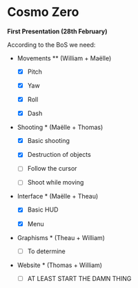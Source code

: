 # Cosmo Zero

**First Presentation (28th February)**

According to the BoS we need:

- Movements \*\* (William + Maëlle)

  - [x] Pitch
  
  - [x] Yaw
  
  - [x] Roll
  
  - [x] Dash

- Shooting \* (Maëlle + Thomas)

  - [x] Basic shooting
  
  - [x] Destruction of objects
  
  - [ ] Follow the cursor
  
  - [ ] Shoot while moving
  
- Interface \* (Maëlle + Theau)

  - [x] Basic HUD
  
  - [x] Menu
  
- Graphisms \* (Theau + William)

  - [ ] To determine
  
- Website \* (Thomas + William)

  - [ ] AT LEAST START THE DAMN THING
